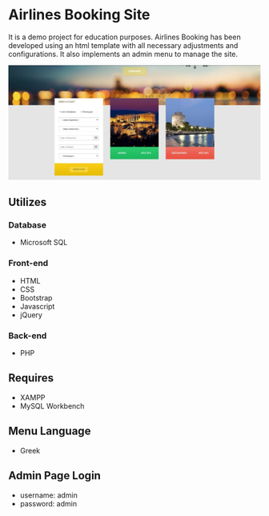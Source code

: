 # Airlines Booking Site
It is a demo project for education purposes. Airlines Booking has been developed using an html template with all necessary adjustments and configurations. It also implements an admin menu to manage the site.

![](https://github.com/Nikos-Sakellariou/Airlines-Booking-Site/blob/master/Airlines.jpg)


## Utilizes

### Database
* Microsoft SQL
### Front-end
* HTML
* CSS
* Bootstrap
* Javascript
* jQuery
### Back-end
* PHP

## Requires
* XAMPP
* MySQL Workbench

## Menu Language
* Greek

## Admin Page Login
* username: admin
* password: admin
